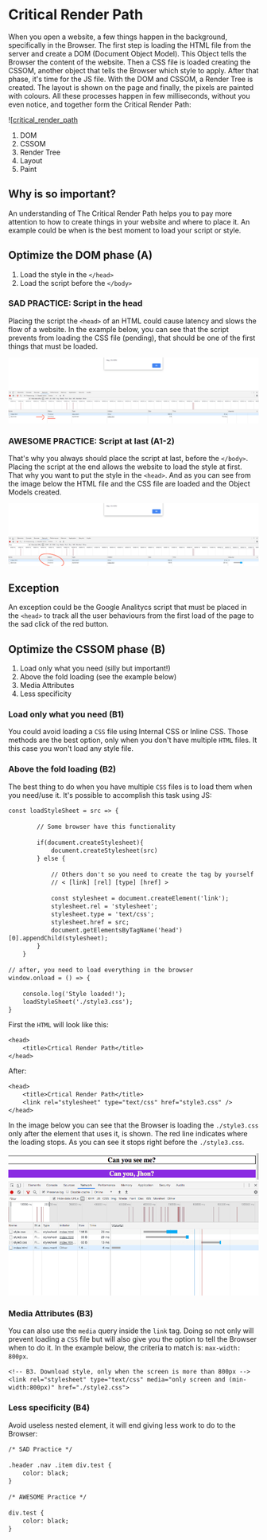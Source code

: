 # Critical Render Path


When you open a website, a few things happen in the background, specifically in the Browser. The first step is loading the HTML file from the server and create a DOM (Document Object Model). This Object tells the Browser the content of the website. Then a CSS file is loaded creating the CSSOM, another object that tells the Browser which style to apply. After that phase, it's time for the JS file. With the DOM and CSSOM, a Render Tree is created. The layout is shown on the page and finally, the pixels are painted with colours. All these processes happen in few milliseconds, without you even notice, and together form the Critical Render Path:

![[critical_render_path](/img/d.png)

1. DOM
2. CSSOM
3. Render Tree
4. Layout
5. Paint

## Why is so important?

An understanding of The Critical Render Path helps you to pay more attention to how to create things in your website and where to place it. An example could be when is the best moment to load your script or style.

## Optimize the DOM phase (A)

1. Load the style in the `</head>`
2. Load the script before the `</body>`

### SAD PRACTICE: Script in the head

Placing the script the `<head>` of an HTML could cause latency and slows the flow of a website. In the example below, you can see that the script prevents from loading the CSS file (pending), that should be one of the first things that must be loaded.


![pending_css](/img/a.png)

### AWESOME PRACTICE: Script at last (A1-2)

That's why you always should place the script at last, before the `</body>`. Placing the script at the end allows the website to load the style at first. That why you want to put the style in the `<head>`. And as you can see from the image below the HTML file and the CSS file are loaded and the Object Models created.


![pending_css](/img/b.png)


## Exception

An exception could be the Google Analitycs script that must be placed in the `<head>` to track all the user behaviours from the first load of the page to the sad click of the red button.

## Optimize the CSSOM phase (B)

1. Load only what you need (silly but important!)
2. Above the fold loading (see the example below)
3. Media Attributes
4. Less specificity

### Load only what you need (B1)

You could avoid loading a `CSS` file using Internal CSS or Inline CSS. Those methods are the best option, only when you don't have multiple `HTML` files. It this case you won't load any style file. 

### Above the fold loading  (B2)

The best thing to do when you have multiple `CSS` files is to load them when you need/use it. It's possible to accomplish this task using JS:

```
const loadStyleSheet = src => {

        // Some browser have this functionality 

        if(document.createStylesheet){
            document.createStylesheet(src)
        } else {

            // Others don't so you need to create the tag by yourself
            // < [link] [rel] [type] [href] >

            const stylesheet = document.createElement('link');
            stylesheet.rel = 'stylesheet';
            stylesheet.type = 'text/css';
            stylesheet.href = src;
            document.getElementsByTagName('head')[0].appendChild(stylesheet);
        }
    }
    
// after, you need to load everything in the browser
window.onload = () => {

    console.log('Style loaded!');
    loadStyleSheet('./style3.css');
}

```

First the `HTML` will look like this: 

```
<head>
    <title>Crtical Render Path</title>
</head>

```

After:

```
<head>
    <title>Crtical Render Path</title>
    <link rel="stylesheet" type="text/css" href="style3.css" />
</head>

```

In the image below you can see that the Browser is loading the `./style3.css` only after the element that uses it, is shown. The red line indicates where the loading stops. As you can see it stops right before the `./style3.css`.

![loading](/img/c.png)


### Media Attributes (B3)

You can also use the `media` query inside the `link` tag. Doing so not only will prevent loading a `CSS` file but will also give you the option to tell the Browser when to do it. In the example below, the criteria to match is: `max-width: 800px`. 

```
<!-- B3. Download style, only when the screen is more than 800px -->
<link rel="stylesheet" type="text/css" media="only screen and (min-width:800px)" href="./style2.css">
```

### Less specificity (B4)

Avoid useless nested element, it will end giving less work to do to the Browser:

```
/* SAD Practice */

.header .nav .item div.test {
    color: black;
}

/* AWESOME Practice */

div.test {
    color: black;
}

```